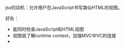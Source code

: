 jsx的动机：允许用户在JavaScript书写类似HTML的视图。

好处：
+ 能同时检查JavaScript和HTML视图
+ 视图层了解runtime context，加强MVC中VC的连接
+ 